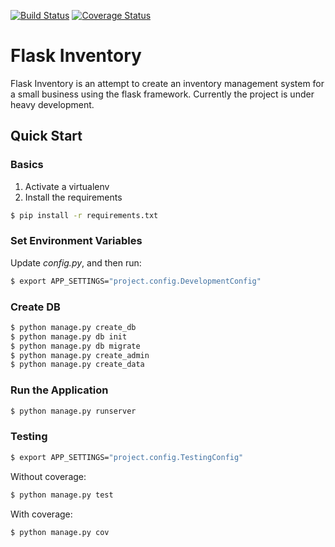 [![Build Status](https://travis-ci.org/paris3200/flask-inventory.svg)](https://travis-ci.org/paris3200/flask-inventory) [![Coverage Status](https://coveralls.io/repos/paris3200/flask-inventory/badge.svg?branch=master&service=github)](https://coveralls.io/github/paris3200/flask-inventory?branch=master)

# Flask Inventory

Flask Inventory is an attempt to create an inventory management system for
a small business using the flask framework.  Currently the project is under heavy
development.  



## Quick Start

### Basics

1. Activate a virtualenv
1. Install the requirements
```sh
$ pip install -r requirements.txt
```

### Set Environment Variables

Update *config.py*, and then run:

```sh
$ export APP_SETTINGS="project.config.DevelopmentConfig"
```

### Create DB

```sh
$ python manage.py create_db
$ python manage.py db init
$ python manage.py db migrate
$ python manage.py create_admin
$ python manage.py create_data
```

### Run the Application

```sh
$ python manage.py runserver
```

### Testing

```sh
$ export APP_SETTINGS="project.config.TestingConfig"
```

Without coverage:

```sh
$ python manage.py test
```

With coverage:

```sh
$ python manage.py cov
```
